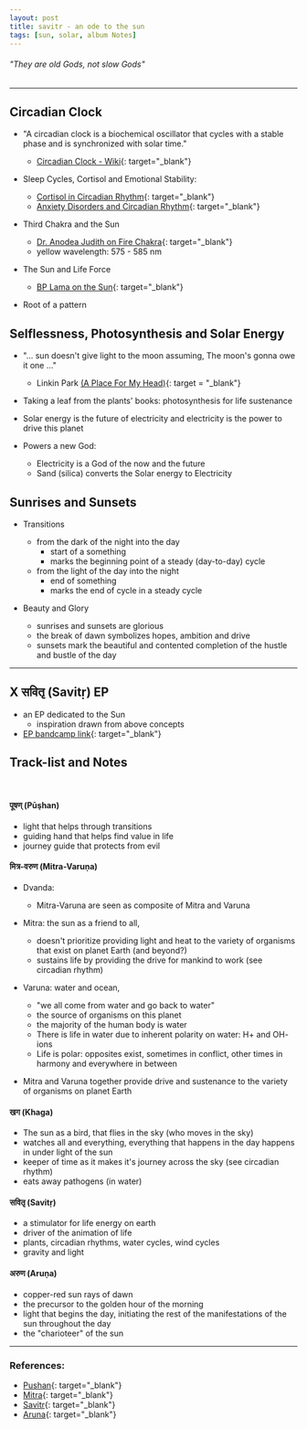 ```yaml
---
layout: post
title: savitr - an ode to the sun
tags: [sun, solar, album Notes]
---
```


###### "They are old Gods, not slow Gods"


***

##  Circadian Clock

- "A circadian clock is a biochemical oscillator that cycles with a stable phase and is synchronized with solar time."
    - [Circadian Clock - Wiki](https://en.wikipedia.org/wiki/Circadian_clock){: target="_blank"}

- Sleep Cycles, Cortisol and Emotional Stability:
    - [Cortisol in Circadian Rhythm](https://www.ncbi.nlm.nih.gov/pmc/articles/PMC3475279/){: target="_blank"}
    - [Anxiety Disorders and Circadian Rhythm](https://www.medicographia.com/2013/01/anxiety-disorders-and-circadian-rhythms/){: target="_blank"}

- Third Chakra and the Sun
    - [Dr. Anodea Judith on Fire Chakra](https://anodeajudith.com/chakra-three/){: target="_blank"}
    - yellow wavelength: 575 - 585 nm

- The Sun and Life Force 
    - [BP Lama on the Sun](http://www.barbarapijan.com/bpa/Graha/Surya/1Surya_main_page.htm){: target="_blank"}

- Root of a pattern
    
## Selflessness, Photosynthesis and Solar Energy

- "... sun doesn't give light to the moon assuming, The moon's gonna owe it one ..." 
    - Linkin Park [(A Place For My Head)](http://www.metrolyrics.com/a-place-for-my-head-lyrics-linkin-park.html){: target = "_blank"}

- Taking a leaf from the plants' books: photosynthesis for life sustenance
- Solar energy is the future of electricity and electricity is the power to drive this planet

- Powers a new God:
    - Electricity is a God of the now and the future
    - Sand (silica) converts the Solar energy to Electricity
    

## Sunrises and Sunsets

- Transitions 
    - from the dark of the night into the day 
        - start of a something 
        - marks the beginning point of a steady (day-to-day) cycle
    - from the light of the day into the night 
        - end of something 
        - marks the end of cycle in a steady cycle

- Beauty and Glory
    - sunrises and sunsets are glorious 
    - the break of dawn symbolizes hopes, ambition and drive
    - sunsets mark the beautiful and contented completion of the hustle and bustle of the day


***

## X सवितृ (Savitṛ) EP

- an EP dedicated to the Sun    
    - inspiration drawn from above concepts 
- [EP bandcamp link](https://numoonchld.bandcamp.com/album/x-savit){: target="_blank"}


## Track-list and Notes

<br>

#### पूषण् (Pūşhan)

- light that helps through transitions
- guiding hand that helps find value in life 
- journey guide that protects from evil 

#### मित्र​-​वरुण (Mitra​-​Varuṇa)

- Dvanda: 
    - Mitra-Varuna are seen as composite of Mitra and Varuna

- Mitra: the sun as a friend to all, 
    - doesn't prioritize providing light and heat to the variety of organisms that exist on planet Earth (and beyond?)
    - sustains life by providing the drive for mankind to work (see circadian rhythm)
    
- Varuna: water and ocean, 
    - "we all come from water and go back to water"
    - the source of organisms on this planet
    - the majority of the human body is water
    - There is life in water due to inherent polarity on water: H+ and OH- ions
    - Life is polar: opposites exist, sometimes in conflict, other times in harmony and everywhere in between 

- Mitra and Varuna together provide drive and sustenance to the variety of organisms on planet Earth 

#### खग (Khaga)

- The sun as a bird, that flies in the sky (who moves in the sky)
- watches all and everything, everything that happens in the day happens in under light of the sun
- keeper of time as it makes it's journey across the sky (see circadian rhythm)
- eats away pathogens (in water)

#### सवितृ (Savitṛ)

- a stimulator for life energy on earth 
- driver of the animation of life
- plants, circadian rhythms, water cycles, wind cycles
- gravity and light

#### अरुण (Aruṇa)

- copper-red sun rays of dawn
- the precursor to the golden hour of the morning
- light that begins the day, initiating the rest of the manifestations of the sun throughout the day
- the "charioteer" of the sun 

***

### References:

- [Pushan](https://deity-of-the-week.blogspot.com/2011/11/pusan.html){: target="_blank"}
- [Mitra](http://sacred-texts.com/hin/rigveda/rv03059.htm){: target="_blank"}
- [Savitr](http://spokensanskrit.org/index.php?mode=3&script=hk&tran_input=savitr&direct=au&anz=100){: target="_blank"}
- [Aruna](http://www.apamnapat.com/entities/Aruna.html){: target="_blank"}


